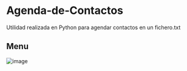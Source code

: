 # Agenda-de-Contactos
Utilidad realizada en Python para agendar contactos en un fichero.txt

## Menu 
![image](https://github.com/Secwj/Agenda-de-Contactos/assets/134982179/7f0dbe38-2762-401f-9f21-4bbcd5659859)
